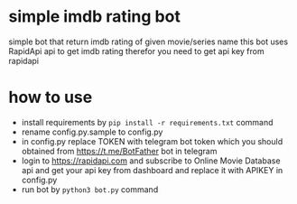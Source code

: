 # simple imdb rating bot
simple bot that return imdb rating of given movie/series name
this bot uses RapidApi api to get imdb rating therefor you need to get api key from rapidapi

# how to use 
- install requirements by `pip install -r requirements.txt` command
- rename config.py.sample to config.py
- in config.py replace TOKEN with telegram bot token which you should obtained from https://t.me/BotFather bot in telegram 
- login to https://rapidapi.com and subscribe to Online Movie Database api and get your api key from dashboard and replace it with APIKEY in config.py
- run bot by `python3 bot.py` command

